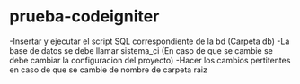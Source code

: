 # prueba-codeigniter
-Insertar y ejecutar el script SQL correspondiente de la bd (Carpeta db)
-La base de datos se debe llamar sistema_ci (En caso de que se cambie se debe cambiar la configuracion del proyecto)
-Hacer los cambios pertitentes en caso de que se cambie de nombre de carpeta raiz 
